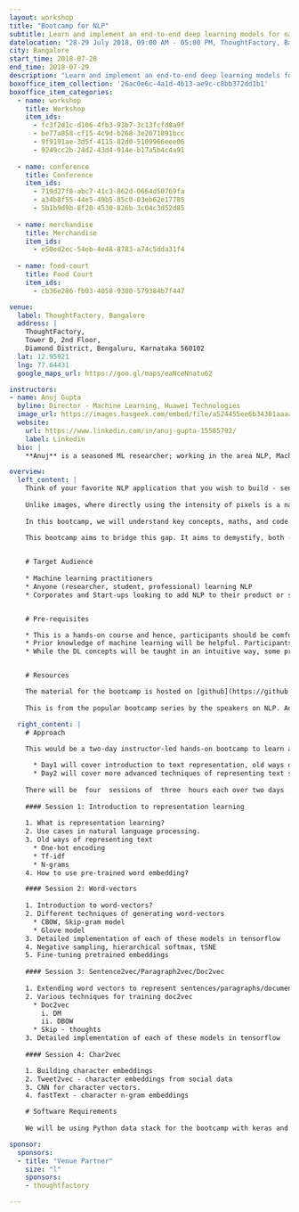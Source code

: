 ```yaml
---
layout: workshop
title: "Bootcamp for NLP"
subtitle: Learn and implement an end-to-end deep learning models for natural language processing.
datelocation: "28-29 July 2018, 09:00 AM - 05:00 PM, ThoughtFactory, Bangalore"
city: Bangalore
start_time: 2018-07-28
end_time: 2018-07-29
description: "Learn and implement an end-to-end deep learning models for natural language processing."
boxoffice_item_collection: '26ac0e6c-4a1d-4b13-ae9c-c8bb372dd1b1'
boxoffice_item_categories:
  - name: workshop 
    title: Workshop  
    item_ids:  
      - fc3f2d1c-d106-4fb3-93b7-3c13fcfd8a9f
      - be77a858-cf15-4c9d-b268-3e2071891bcc
      - 9f9191ae-3d5f-4115-82d0-5109966eee06
      - 9249cc2b-24d2-43d4-914e-b17a5b4c4a91
   
  - name: conference 
    title: Conference  
    item_ids:  
      - 719d27f8-abc7-41c3-862d-0664d50769fa
      - a34b8f55-44e5-49b5-85c0-03eb62e17785
      - 5b1b9d9b-8f20-4530-826b-3c04c3d52d85
 
  - name: merchandise  
    title: Merchandise 
    item_ids: 
      - e50ed2ec-54eb-4e48-8783-a74c5dda31f4
 
  - name: food-court 
    title: Food Court  
    item_ids: 
      - cb36e286-fb03-4058-9380-579384b7f447

venue:
  label: ThoughtFactory, Bangalore
  address: |
    ThoughtFactory,
    Tower D, 2nd Floor,
    Diamond District, Bengaluru, Karnataka 560102
  lat: 12.95921
  lng: 77.64431
  google_maps_url: https://goo.gl/maps/eaNceNnatu62

instructors:
- name: Anuj Gupta
  byline: Director - Machine Learning, Huawei Technologies
  image_url: https://images.hasgeek.com/embed/file/a524455ee6b34301aaaa4faa31a2564a
  website:
    url: https://www.linkedin.com/in/anuj-gupta-15585792/
    label: Linkedin
  bio: |
    **Anuj** is a seasoned ML researcher; working in the area NLP, Machine Learning, Deep learning. Currently he is heading ML/DL efforts for Huawei India R&D. Prior to this he was heading ML efforts at Freshworks and Airwoot(Now acquired by Freshdesk). He dropped out of Phd in ML to work with startups. He graduated from IIIT H with specialization in theoretical comp science. He has authored a bunch of research publications and patents. He is a regular speaker at prestigious forums like PyData, Anthill, The Fifth Elephant, NVidia Dev conf, conferences in distributed algorithms. He is also co-organizer of special interest groups like DLBLR.

overview:
  left_content: |
    Think of your favorite NLP application that you wish to build - sentiment analysis, named entity recognition, machine translation, information extraction, summarization, recommender system, to name a few. A key step towards achieving any of the above task is - using the right set of techniques to represent text in a form that machine can easily understand.
    
    Unlike images, where directly using the intensity of pixels is a natural way to represent the image; in case of text there is no such natural representation. No matter how good is your ML algorithm, it can do only so much unless there is a richer way to represent underlying text data. Thus, whatever NLP application you are building, it’s imperative to find a good representation for your text data. Motivated from this, the subfield of  representation learning of text for NLP has attracted a lot of research interest in the past few years.
    
    In this bootcamp, we will understand key concepts, maths, and code behind the state-of-the-art techniques for text representation. Various representation learning techniques have been proposed in literature, but still there is a dearth of comprehensive tutorials that provides full coverage with mathematical explanations as well as implementation details of these algorithms to a satisfactory depth.
    
    This bootcamp aims to bridge this gap. It aims to demystify, both - Theory (key concepts, maths) and Practice (code) that goes into building these representation schemes. At the end of this bootcamp participants would have gained a fundamental understanding of these schemes with an ability to implement them on datasets of their interest.


    # Target Audience
    
    * Machine learning practitioners
    * Anyone (researcher, student, professional) learning NLP
    * Corporates and Start-ups looking to add NLP to their product or service offerings


    # Pre-requisites

    * This is a hands-on course and hence, participants should be comfortable with programming. Familiarity with python data stack is ideal.
    * Prior knowledge of machine learning will be helpful. Participants should have some practice with basic NLP problems e.g. sentiment analysis.
    * While the DL concepts will be taught in an intuitive way, some prior knowledge of linear algebra and probability theory would be helpful.


    # Resources

    The material for the bootcamp is hosted on [github](https://github.com/anujgupta82/Representation-Learning-for-NLP). You can find slides for this workshop [here](https://www.slideshare.net/anujgupta5095/representation-learning-of-text-for-nlp).
  
    This is from the popular bootcamp series by the speakers on NLP. Additional materials relevant would be shared prior to the bootcamp.

  right_content: |
    # Approach
    
    This would be a two-day instructor-led hands-on bootcamp to learn and implement an end-to-end deep learning models for natural language processing.

      * Day1 will cover introduction to text representation, old ways of representing text, followed by a deep dive into embedding spaces and word vectors.
      * Day2 will cover more advanced techniques of representing text such as Paragraph2vec/doc2vector techniques and various architectures for char2vec.
    
    There will be  four  sessions of  three  hours each over two days .
    
    #### Session 1: Introduction to representation learning
            
    1. What is representation learning?
    2. Use cases in natural language processing.
    3. Old ways of representing text
      * One-hot encoding
      * Tf-idf
      * N-grams
    4. How to use pre-trained word embedding?

    #### Session 2: Word-vectors
            
    1. Introduction to word-vectors?
    2. Different techniques of generating word-vectors
      * CBOW, Skip-gram model
      * Glove model
    3. Detailed implementation of each of these models in tensorflow 
    4. Negative sampling, hierarchical softmax, tSNE
    5. Fine-tuning pretrained embeddings
    
    #### Session 3: Sentence2vec/Paragraph2vec/Doc2vec
           
    1. Extending word vectors to represent sentences/paragraphs/documents
    2. Various techniques for training doc2vec 
      * Doc2vec
        i. DM
        ii. DBOW 
      * Skip - thoughts
    3. Detailed implementation of each of these models in tensorflow
    
    #### Session 4: Char2vec

    1. Building character embeddings
    2. Tweet2vec - character embeddings from social data
    3. CNN for character vectors.
    4. fastText - character n-gram embeddings

    # Software Requirements
    
    We will be using Python data stack for the bootcamp with keras and tensorflow for the deep learning component. Please install Anaconda for Python 3 for the bootcamp. Additional requirement will be communicated to participants.

sponsor:
  sponsors:
  - title: "Venue Partner"
    size: "l"
    sponsors:
    - thoughtfactory

---
```

